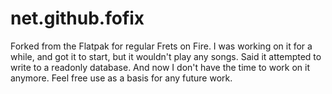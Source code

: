 # net.github.fofix

Forked from the Flatpak for regular Frets on Fire. I was working on it for a while, and got it to start, but it wouldn't play any songs. Said it attempted to write to a readonly database. 
And now I don't have the time to work on it anymore. Feel free use as a basis for any future work. 
